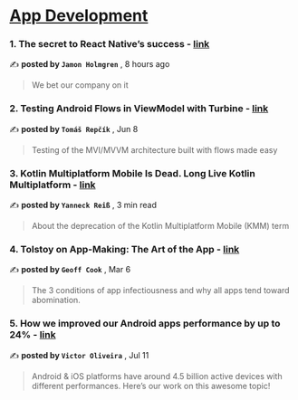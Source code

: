 
<h1><a href=https://medium.com/tag/mobile-app-development/recommended target="_blank" rel="noopener noreferrer">App Development</a></h1>
<h3>1. The secret to React Native’s success - <a href=https://medium.com/infinite-red/the-secret-to-react-natives-success-b7317319d34d?source=tag_recommended_feed---------0-84----------mobile_app_development----------ff2f06cf_1699_4681_a15e_9760f8e3f908------- target="_blank" rel="noopener noreferrer">link</a></h3>

✍️ **posted by `Jamon Holmgren`** <date> , 8 hours ago</date>

<blockquote>We bet our company on it</blockquote>

<h3>2. Testing Android Flows in ViewModel with Turbine - <a href=https://medium.com/proandroiddev/testing-android-flows-in-viewmodel-with-turbine-ea9bae7e811a?source=tag_recommended_feed---------1-107----------mobile_app_development----------ff2f06cf_1699_4681_a15e_9760f8e3f908------- target="_blank" rel="noopener noreferrer">link</a></h3>

✍️ **posted by `Tomáš Repčík`** <date> , Jun 8</date>

<blockquote>Testing of the MVI/MVVM architecture built with flows made easy</blockquote>

<h3>3. Kotlin Multiplatform Mobile Is Dead. Long Live Kotlin Multiplatform - <a href=https://medium.com/tech-takeaways/kotlin-multiplatform-mobile-is-dead-long-live-kotlin-multiplatform-2b107227b2d0?source=tag_recommended_feed---------2-85----------mobile_app_development----------ff2f06cf_1699_4681_a15e_9760f8e3f908------- target="_blank" rel="noopener noreferrer">link</a></h3>

✍️ **posted by `Yanneck Reiß`** <date> , 3 min read</date>

<blockquote>About the deprecation of the Kotlin Multiplatform Mobile (KMM) term</blockquote>

<h3>4. Tolstoy on App-Making: The Art of the App - <a href=https://medium.com/entrepreneur-s-handbook/tolstoy-on-app-making-the-art-of-the-app-2aba5f3e5d60?source=tag_recommended_feed---------3-107----------mobile_app_development----------ff2f06cf_1699_4681_a15e_9760f8e3f908------- target="_blank" rel="noopener noreferrer">link</a></h3>

✍️ **posted by `Geoff Cook`** <date> , Mar 6</date>

<blockquote>The 3 conditions of app infectiousness and why all apps tend toward abomination.</blockquote>

<h3>5. How we improved our Android apps performance by up to 24% - <a href=https://medium.com/mercadolibre-tech/how-we-improved-our-android-apps-performance-by-up-to-24-6799d7056ed1?source=tag_recommended_feed---------4-85----------mobile_app_development----------ff2f06cf_1699_4681_a15e_9760f8e3f908------- target="_blank" rel="noopener noreferrer">link</a></h3>

✍️ **posted by `Victor Oliveira`** <date> , Jul 11</date>

<blockquote>Android & iOS platforms have around 4.5 billion active devices with different performances. Here’s our work on this awesome topic!</blockquote>

